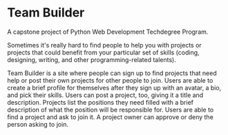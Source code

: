 # Team Builder

A capstone project of Python Web Development Techdegree Program.

Sometimes it's really hard to find people to help you with projects or projects that could benefit from your particular set of skills (coding, designing, writing, and other programming-related talents).

Team Builder is a site where people can sign up to find projects that need help or post their own projects for other people to join. Users are able to create a brief profile for themselves after they sign up with an avatar, a bio, and pick their skills. Users can post a project, too, giving it a title and description. Projects list the positions they need filled with a brief description of what the position will be responsible for. Users are able to find a project and ask to join it. A project owner can approve or deny the person asking to join.
